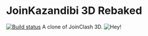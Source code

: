 # JoinKazandibi 3D Rebaked
[![Build status](https://ci.appveyor.com/api/projects/status/taxlhrrlf3co07e1/branch/develop?svg=true)](https://kapkic.com) 
A clone of JoinClash 3D.
![Hey!](https://gitlab.com/OperationKazandibi/kazandibi-gf/JoinClash3DRemastered/-/raw/master/Anim.gif)
